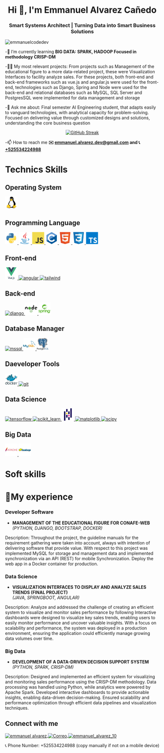 <h1 align="center">Hi 👋, I'm Emmanuel Alvarez Cañedo</h1>
<h3 align="center">Smart Systems Architect | Turning Data into Smart Business Solutions</h3>

<p align="left"> <img src="https://komarev.com/ghpvc/?username=emmanuelcodedev&label=Profile%20views&color=0e75b6&style=flat" alt="emmanuelcodedev" /> </p>

-🌱 I’m currently learning **BIG DATA: SPARK, HADOOP Focused in methodology CRISP-DM**

-👨‍💻 My most relevant projects: From projects such as Management of the educational figure to a more data-related project, these were Visualization Interfaces to facility analyze sales. For these projects, both front-end and back-end frameworks such as vue.js and angular.js were used for the front-end, technologies such as Django, Spring and Node were used for the back-end and relational databases such as MySQL, SQL Server and PostgresSQL were implemented for data management and storage

-💬 Ask me about: Final semester AI Engineering student, that adapts easily to vanguard technologies, with analytical capacity for problem-solving. Focused on delivering value through customized designs and solutions, understanding the core business question

<div align="center">
  <a href="https://git.io/streak-stats">
    <img src="https://github-readme-streak-stats.herokuapp.com?user=emmanuelcodedev&theme=dawnfox" alt="GitHub Streak"/>
  </a>
</div>

-📫 How to reach me **✉️ emmanuel.alvarez.dev@gmail.com and 📞 [**+525534224988**](**+525534224988**)**

# Technics Skills

<p align="left">
  <!-- Sistemas Operativos -->
  <h2>Operating System</h2>
  <a href="https://www.linux.org/" target="_blank" rel="noreferrer"> 
    <img src="https://raw.githubusercontent.com/devicons/devicon/master/icons/linux/linux-original.svg" alt="linux" width="40" height="40"/> 
  </a>
  
  <!-- Lenguajes de Programación -->
  <h2>Programming Language</h2>
  <a href="https://www.python.org" target="_blank" rel="noreferrer"> 
    <img src="https://raw.githubusercontent.com/devicons/devicon/master/icons/python/python-original.svg" alt="python" width="40" height="40"/> 
  </a> 
  <a href="https://www.java.com" target="_blank" rel="noreferrer"> 
    <img src="https://raw.githubusercontent.com/devicons/devicon/master/icons/java/java-original.svg" alt="java" width="40" height="40"/> 
  </a> 
  <a href="https://developer.mozilla.org/en-US/docs/Web/JavaScript" target="_blank" rel="noreferrer"> 
    <img src="https://raw.githubusercontent.com/devicons/devicon/master/icons/javascript/javascript-original.svg" alt="javascript" width="40" height="40"/> 
  </a>
  <a href="https://www.w3schools.com/c/" target="_blank" rel="noreferrer"> 
    <img src="https://raw.githubusercontent.com/devicons/devicon/master/icons/c/c-original.svg" alt="c" width="40" height="40"/> 
  </a>
  
  <a href="https://www.html.com" target="_blank" rel="noreferrer"> 
    <img src="https://raw.githubusercontent.com/devicons/devicon/master/icons/html5/html5-original.svg" alt="html" width="40" height="40"/> 
  </a>
 <a href="https://www.w3.org/Style/CSS/Overview.en.html" target="_blank" rel="noreferrer"> 
    <img src="https://raw.githubusercontent.com/devicons/devicon/master/icons/css3/css3-original.svg" alt="css" width="40" height="40"/> 
  </a> 
  <a href="https://www.typescriptlang.org/" target="_blank" rel="noreferrer"> 
    <img src="https://raw.githubusercontent.com/devicons/devicon/master/icons/typescript/typescript-original.svg" alt="typescript" width="40" height="40"/> 
  </a>
  
  
  
  <!-- Frameworks y Librerías -->
  <h2>Front-end</h2>
  <a href="https://vuejs.org/" target="_blank" rel="noreferrer"> 
    <img src="https://raw.githubusercontent.com/devicons/devicon/master/icons/vuejs/vuejs-original-wordmark.svg" alt="vuejs" width="40" height="40"/> 
  </a>
  <a href="https://angular.io" target="_blank" rel="noreferrer"> 
    <img src="https://angular.io/assets/images/logos/angular/angular.svg" alt="angular" width="40" height="40"/> 
  </a> 
  <a href="https://tailwindcss.com/" target="_blank" rel="noreferrer"> 
    <img src="https://www.vectorlogo.zone/logos/tailwindcss/tailwindcss-icon.svg" alt="tailwind" width="40" height="40"/> 
  </a>

  <h2>Back-end</h2>
  <a href="https://www.djangoproject.com/" target="_blank" rel="noreferrer"> 
    <img src="https://cdn.worldvectorlogo.com/logos/django.svg" alt="django" width="40" height="40"/> 
  </a>
  <a href="https://nodejs.org" target="_blank" rel="noreferrer"> 
    <img src="https://raw.githubusercontent.com/devicons/devicon/master/icons/nodejs/nodejs-original-wordmark.svg" alt="nodejs" width="40" height="40"/> 
  </a> 

  <a href="https://spring.io/projects/spring-boot" target="_blank" rel="noreferrer"> 
    <img src="https://raw.githubusercontent.com/devicons/devicon/master/icons/spring/spring-original-wordmark.svg" alt="SpringBoot" width="40" height="40"/> 
  </a> 

  <!-- Gestores de Bases de Datos -->
  <h2>Database Manager</h2>
  <a href="https://www.microsoft.com/en-us/sql-server" target="_blank" rel="noreferrer"> 
    <img src="https://www.svgrepo.com/show/303229/microsoft-sql-server-logo.svg" alt="mssql" width="40" height="40"/> 
  </a> 
  <a href="https://www.mysql.com/" target="_blank" rel="noreferrer"> 
    <img src="https://raw.githubusercontent.com/devicons/devicon/master/icons/mysql/mysql-original-wordmark.svg" alt="mysql" width="40" height="40"/> 
  </a>
  <a href="https://www.postgresql.org/" target="_blank" rel="noreferrer"> 
    <img src="https://raw.githubusercontent.com/devicons/devicon/master/icons/postgresql/postgresql-original-wordmark.svg" alt="postgresql" width="40" height="40"/> 
  </a>
  
  
  <!-- Herramientas de Desarrollo -->
  <h2>Daeveloper Tools</h2>
  <a href="https://www.docker.com/" target="_blank" rel="noreferrer"> 
    <img src="https://raw.githubusercontent.com/devicons/devicon/master/icons/docker/docker-original-wordmark.svg" alt="docker" width="40" height="40"/> 
  </a> 
  <a href="https://git-scm.com/" target="_blank" rel="noreferrer"> 
    <img src="https://www.vectorlogo.zone/logos/git-scm/git-scm-icon.svg" alt="git" width="40" height="40"/> 
  </a>
  
  <!-- Machine Learning y Data Science -->
  <h2>Data Science</h2>
  <a href="https://www.tensorflow.org" target="_blank" rel="noreferrer"> 
    <img src="https://www.vectorlogo.zone/logos/tensorflow/tensorflow-icon.svg" alt="tensorflow" width="40" height="40"/> 
  </a>
  <a href="https://scikit-learn.org/" target="_blank" rel="noreferrer"> 
    <img src="https://upload.wikimedia.org/wikipedia/commons/0/05/Scikit_learn_logo_small.svg" alt="scikit_learn" width="40" height="40"/> 
  </a> 
  <a href="https://pandas.pydata.org/" target="_blank" rel="noreferrer"> 
    <img src="https://raw.githubusercontent.com/devicons/devicon/2ae2a900d2f041da66e950e4d48052658d850630/icons/pandas/pandas-original.svg" alt="pandas" width="40" height="40"/> 
  </a> 
  <a href="https://matplotlib.org/" target="_blank" rel="noreferrer"> 
    <img src="https://upload.wikimedia.org/wikipedia/commons/8/84/Matplotlib_icon.svg" alt="matplotlib" width="40" height="40"/> 
  </a>
<a href="https://scipy.org/" target="_blank" rel="noreferrer"> 
    <img src="https://upload.wikimedia.org/wikipedia/commons/b/b2/SCIPY_2.svg" alt="scipy" width="40" height="40"/> 
  </a>

  <h2>Big Data</h2>
  <a href="https://spark.apache.org" target="_blank" rel="noreferrer"> 
      <img src="https://raw.githubusercontent.com/devicons/devicon/master/icons/apache/apache-original-wordmark.svg" alt="spark" width="40" height="40"/> 
  </a>
  <a href="https://hadoop.apache.org" target="_blank" rel="noreferrer"> 
    <img src="https://raw.githubusercontent.com/devicons/devicon/master/icons/hadoop/hadoop-original-wordmark.svg" alt="hadoop" width="40" height="40"/> 
  </a>
</p>

# Soft skills

# 📄My experience
### Developer Software
- **MANAGEMENT OF THE EDUCATIONAL FIGURE FOR CONAFE-WEB**  
*(PYTHON, DJANGO, BOOTSTRAP, DOCKER)*  

Description: Throughout the project, the guideline manuals for the requirement gathering were taken into account, always with intention of delivering software that provide value. With respect to this project was implemented MySQL for storage and management data and implemented synchronization via an API (REST) for mobile Synchronization. Deploy the web app in a Docker container for production.


### Data Science
- **VISUALIZATION INTERFACES TO DISPLAY AND ANALYZE SALES TRENDS (FINAL PROJECT)**  
*(JAVA, SPRINGBOOT, ANGULAR)*  

Description: Analyze and addressed the challenge of creating an efficient system to visualize and monitor sales performance by following Interactive dashboards were designed to visualize key sales trends, enabling users to easily monitor performance and uncover valuable insights. With a focus on scalability and performance, the system was deployed in a production environment, ensuring the application could efficiently manage growing data volumes over time.


### Big Data
- **DEVELOPMENT OF A DATA-DRIVEN DECISION SUPPORT SYSTEM**  
*(PYTHON, SPARK, CRISP-DM)* 

Description: Designed and implemented an efficient system for visualizing and monitoring sales performance using the CRISP-DM methodology. Data processing was handled using Python, while analytics were powered by Apache Spark. Developed interactive dashboards to provide actionable insights, enabling data-driven decision-making. Ensured scalability and performance optimization through efficient data pipelines and visualization techniques.


<h2>Connect with me</h2>
<p align="left">
  <a href="https://www.linkedin.com/in/emmanuel-alvarez-ca%C3%B1edo-640bb02a7/" target="_blank" rel="noreferrer">
    <img align="center" src="https://raw.githubusercontent.com/rahuldkjain/github-profile-readme-generator/master/src/images/icons/Social/linked-in-alt.svg" alt="emmanuel alvarez" height="30" width="40" />
  </a>
  <a href="mailto:emmanuel.alvarez.dev@gmail.com" target="_blank" rel="noreferrer">
    <img align="center" src="https://upload.wikimedia.org/wikipedia/commons/4/4e/Mail_%28iOS%29.svg" alt="Correo" height="40" width="40" />
  </a>
  <a href="https://www.instagram.com/emmanuel_alvarez_19/" target="_blank" rel="noreferrer">
    <img align="center" src="https://raw.githubusercontent.com/rahuldkjain/github-profile-readme-generator/master/src/images/icons/Social/instagram.svg" alt="emmanuel_alvarez_10" height="30" width="40" />
  </a>
</p>
📞 Phone Number: +525534224988 (copy manually if not on a mobile device)
